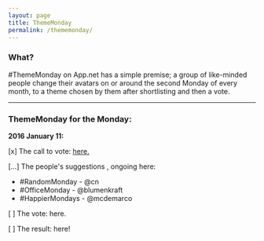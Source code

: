 ```yaml
---
layout: page
title: ThemeMonday
permalink: /thememonday/
---
```


### What?

\#ThemeMonday on App.net has a simple premise; a group of like-minded people change their avatars on or around the second Monday of every month, to a theme chosen by them after shortlisting and then a vote.

---

### ThemeMonday for the Monday:

**2016 January 11:**

[x] The call to vote: [here.](http://bazbt3.github.io/2016/01/04/thememonday-call/)

[…] The people's suggestions , ongoing here:

* \#RandomMonday - @cn    
* \#OfficeMonday - @blumenkraft
* \#HappierMondays - @mcdemarco

[ ] The vote: here.

[ ] The result: here!
